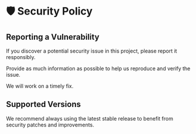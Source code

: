 # 🛡️ Security Policy

## Reporting a Vulnerability

If you discover a potential security issue in this project, please report it responsibly.

Provide as much information as possible to help us reproduce and verify the issue.

We will work on a timely fix.

## Supported Versions

We recommend always using the latest stable release to benefit from security patches and improvements.